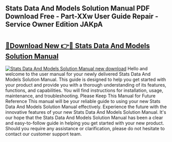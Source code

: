 ## Stats Data And Models Solution Manual PDF Download Free - Part-XXw User Guide Repair - Service Owner Edition JAKpA

# <h2><a href="http://bc53744.oget.top/?id=Stats+Data+And+Models+Solution+Manual">🔗Download New 👉🔴 Stats Data And Models Solution Manual</a></h2>

[![Stats Data And Models Solution Manual new download](https://i.imgur.com/5g1atiW.png)](http://bc53744.oget.top/?id=Stats+Data+And+Models+Solution+Manual)
Hello and welcome to the user manual for your newly delivered Stats Data And Models Solution Manual. This guide is designed to help you get started with your product and provide you with a thorough understanding of its features, functions, and capabilities. You will find instructions for installation, usage, maintenance, and troubleshooting. Please Keep This Manual for Future Reference This manual will be your reliable guide to using your new Stats Data And Models Solution Manual effectively. Experience the future with the innovative features of your new Stats Data And Models Solution Manual. It's our hope that the Stats Data And Models Solution Manual has been a clear and easy-to-follow guide in helping you get started with your new product. Should you require any assistance or clarification, please do not hesitate to contact our customer support team.

